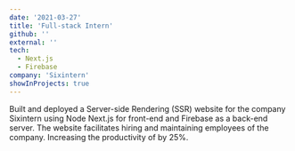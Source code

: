 ```yaml
---
date: '2021-03-27'
title: 'Full-stack Intern'
github: ''
external: ''
tech:
  - Next.js
  - Firebase
company: 'Sixintern'
showInProjects: true
---
```


Built and deployed a Server-side Rendering (SSR) website for the company Sixintern using Node Next.js for
front-end and Firebase as a back-end server. The website facilitates hiring and maintaining employees of the
company. Increasing the productivity of by 25%.

